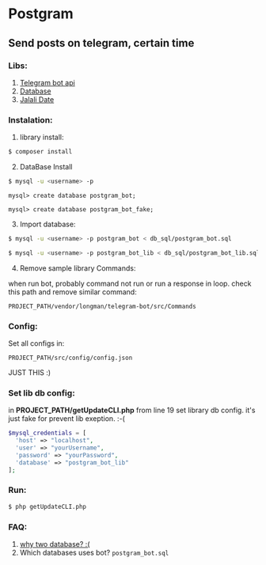 # Postgram
## Send posts on telegram, certain time 

### Libs:

1. [Telegram bot api](https://github.com/akalongman/php-telegram-bot) 
2. [Database](https://github.com/catfan/Medoo/)
3. [Jalali Date](https://github.com/sallar/jdatetime)

### Instalation:

1. library install:

 ```bash
 $ composer install
 ```
2. DataBase Install

 ```bash
 $ mysql -u <username> -p
 ```
  ```mysql
 mysql> create database postgram_bot;
 ```
  ```mysql
 mysql> create database postgram_bot_fake;
 ```
3. Import database:

 ```bash
 $ mysql -u <username> -p postgram_bot < db_sql/postgram_bot.sql
 ```
 
 ```bash
 $ mysql -u <username> -p postgram_bot_lib < db_sql/postgram_bot_lib.sql
 ```
4. Remove sample library Commands:

  when run bot, probably command not run or run a response in loop. check this path and remove similar command:
  
  ```
  PROJECT_PATH/vendor/longman/telegram-bot/src/Commands
  ```
  
### Config:

  Set all configs in:
  ```
  PROJECT_PATH/src/config/config.json
  ```
  
  JUST THIS :)
  
### Set lib db config:
  
  in __PROJECT_PATH/getUpdateCLI.php__ from line 19 set library db config. it's just fake for prevent lib exeption. :-(
 
  ```php
  $mysql_credentials = [
    'host' => "localhost",
    'user' => "yourUsername",
    'password' => "yourPassword",
    'database' => "postgram_bot_lib"
];
  ```
  
### Run:
  
  ```bash
  $ php getUpdateCLI.php
  ```

### FAQ:

1. [why two database? :(](https://github.com/akalongman/php-telegram-bot#choose-how-to-retrieve-telegram-updates)
2. Which databases uses bot?
  ```postgram_bot.sql```